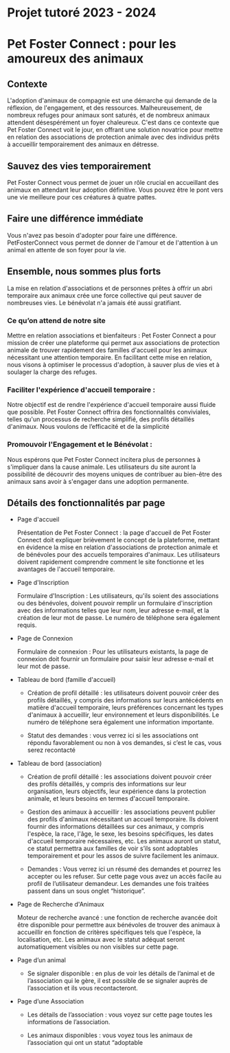 # Projet tutoré 2023 - 2024 
# Pet Foster Connect : pour les amoureux des animaux


## Contexte

L'adoption d'animaux de compagnie est une démarche qui demande de la réflexion, de l'engagement, et des ressources. Malheureusement, de nombreux refuges pour animaux sont saturés, et de nombreux animaux attendent désespérément un foyer chaleureux. C'est dans ce contexte que Pet Foster Connect voit le jour, en offrant une solution novatrice pour mettre en relation des associations de protection animale avec des individus prêts à accueillir temporairement des animaux en détresse.

## Sauvez des vies temporairement
Pet Foster Connect vous permet de jouer un rôle crucial en accueillant des animaux en attendant leur adoption définitive. Vous pouvez être le pont vers une vie meilleure pour ces créatures à quatre pattes.

## Faire une différence immédiate 
Vous n'avez pas besoin d'adopter pour faire une différence. PetFosterConnect vous permet de donner de l'amour et de l'attention à un animal en attente de son foyer pour la vie.

## Ensemble, nous sommes plus forts
La mise en relation d'associations et de personnes prêtes à offrir un abri temporaire aux animaux crée une force collective qui peut sauver de nombreuses vies. Le bénévolat n'a jamais été aussi gratifiant.

### Ce qu’on attend de notre site
Mettre en relation associations et bienfaiteurs : 
Pet Foster Connect a pour mission de créer une plateforme qui permet aux associations de protection animale de trouver rapidement des familles d'accueil pour les animaux nécessitant une attention temporaire. En facilitant cette mise en relation, nous visons à optimiser le processus d'adoption, à sauver plus de vies et à soulager la charge des refuges.

### Faciliter l'expérience d'accueil temporaire : 
Notre objectif est de rendre l'expérience d'accueil temporaire aussi fluide que possible. Pet Foster Connect offrira des fonctionnalités conviviales, telles qu'un processus de recherche simplifié, des profils détaillés d'animaux. Nous voulons de l’efficacité et de la simplicité

### Promouvoir l'Engagement et le Bénévolat : 
Nous espérons que Pet Foster Connect incitera plus de personnes à s'impliquer dans la cause animale. Les utilisateurs du site auront la possibilité de découvrir des moyens uniques de contribuer au bien-être des animaux sans avoir à s'engager dans une adoption permanente.

	
## Détails des fonctionnalités par page

- Page d'accueil

  Présentation de Pet Foster Connect : la page d'accueil de Pet Foster Connect doit expliquer brièvement le concept de la plateforme, mettant en évidence la mise en relation d'associations de protection animale et de bénévoles pour des accueils temporaires d'animaux. Les utilisateurs doivent rapidement comprendre comment le site fonctionne et les avantages de l'accueil temporaire.

- Page d'Inscription

  Formulaire d'Inscription : Les utilisateurs, qu'ils soient des associations ou des bénévoles, doivent pouvoir remplir un formulaire d'inscription avec des informations telles que leur nom, leur adresse e-mail, et la création de leur mot de passe. Le numéro de téléphone sera également requis.


- Page de Connexion

  Formulaire de connexion : Pour les utilisateurs existants, la page de connexion doit fournir un formulaire pour saisir leur adresse e-mail et leur mot de passe.

- Tableau de bord (famille d'accueil)
  - Création de profil détaillé : les utilisateurs doivent pouvoir créer des profils détaillés, y compris des informations sur leurs antécédents en matière d'accueil temporaire, leurs préférences concernant les types d'animaux à accueillir, leur environnement et leurs disponibilités. Le numéro de téléphone sera également une information importante. 

  - Statut des demandes : vous verrez ici si les associations ont répondu favorablement ou non à vos demandes, si c’est le cas, vous serez recontacté

- Tableau de bord (association)
  - Création de profil détaillé : les associations doivent pouvoir créer des profils détaillés, y compris des informations sur leur organisation, leurs objectifs, leur expérience dans la protection animale, et leurs besoins en termes d'accueil temporaire. 

  - Gestion des animaux à accueillir : les associations peuvent publier des profils d'animaux nécessitant un accueil temporaire. Ils doivent fournir des informations détaillées sur ces animaux, y compris l'espèce, la race, l'âge, le sexe, les besoins spécifiques, les dates d'accueil temporaire nécessaires, etc. Les animaux auront un statut, ce statut permettra aux familles de voir s’ils sont adoptables temporairement et pour les assos de suivre facilement les animaux.

  - Demandes : Vous verrez ici un résumé des demandes et pourrez les accepter ou les refuser. Sur cette page vous avez un accès facile au profil de l’utilisateur demandeur. Les demandes une fois traitées passent dans un sous onglet “historique”.

- Page de Recherche d'Animaux

  Moteur de recherche avancé : une fonction de recherche avancée doit être disponible pour permettre aux bénévoles de trouver des animaux à accueillir en fonction de critères spécifiques tels que l'espèce, la localisation, etc. Les animaux avec le statut adéquat seront automatiquement visibles ou non visibles sur cette page.

- Page d’un animal
  - Se signaler disponible : en plus de voir les détails de l’animal et de l’association qui le gère, il est possible de se signaler auprès de l’association et ils vous recontacteront.

- Page d’une Association
  - Les détails de l’association : vous voyez sur cette page toutes les informations de l’association.

  - Les animaux disponibles : vous voyez tous les animaux de l’association qui ont un statut “adoptable

